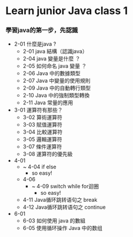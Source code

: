 # Learn junior Java class 1
### 學習java的第一步，先認識
- 2-01 什麼是java ?
    - 2-01 java 結構（認識java）
    - 2-04 java 變量是什麼 ？
    - 2-05 如何命名 java 變量 ？
    - 2-06 Java 中的數據類型 
    - 2-07 Java 中變量的使用規則
    - 2-09 Java 中的自動轉行類型
    - 2-10 Java 中的強制類型轉換
    - 2-11 Java 常量的應用
- 3-01 運算符有那些？
    - 3-02 算術運算符
    - 3-03 賦值運算符
    - 3-04 比較運算符
    - 3-05 邏輯運算符
    - 3-07 條件運算符
    - 3-08 運算符的優先級
- 4-01
  - ~ 4-04 if else 
    - so easy!
  - 4-06 
    - ~ 4-09 switch while for迴圈 
      - so easy!
  - 4-11 Java循环跳转语句之 break
  - 4-12 Java循环跳转语句之 continue
- 6-01
  - 6-03 如何使用 java 的數組
  - 6-05 使用循环操作 Java 中的数组


